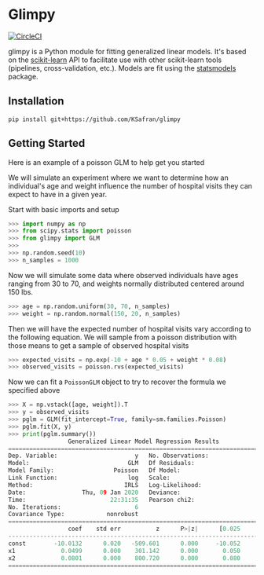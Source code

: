 # Glimpy
[![CircleCI](https://circleci.com/gh/KSafran/glimpy.svg?style=svg)](https://circleci.com/gh/KSafran/glimpy)  

glimpy is a Python module for fitting generalized linear models. It's based on the [scikit-learn](https://scikit-learn.org/stable/index.html) API to facilitate use with other scikit-learn tools (pipelines, cross-validation, etc.). Models are fit using the [statsmodels](https://www.statsmodels.org/stable/glm.html) package.

## Installation
`pip install git+https://github.com/KSafran/glimpy`

## Getting Started
Here is an example of a poisson GLM to help get you started

We will simulate an experiment where we want to determine how an individual's age and weight influence the number of hospital visits they can expect to have in a given year.  

Start with basic imports and setup 
```python
>>> import numpy as np
>>> from scipy.stats import poisson
>>> from glimpy import GLM
>>>
>>> np.random.seed(10)
>>> n_samples = 1000
```
  
Now we will simulate some data where observed individuals have ages ranging from 30 to 70, and weights normally distributed centered around 150 lbs.
```python  
>>> age = np.random.uniform(30, 70, n_samples)
>>> weight = np.random.normal(150, 20, n_samples)
```
  
Then we will have the expected number of hospital visits vary according to the following equation. We will sample from a poisson distribution with those means to get a sample of observed hospital visits
```python
>>> expected_visits = np.exp(-10 + age * 0.05 + weight * 0.08)
>>> observed_visits = poisson.rvs(expected_visits)
```
  
Now we can fit a `PoissonGLM` object to try to recover the formula we specified above
```python
>>> X = np.vstack([age, weight]).T
>>> y = observed_visits
>>> pglm = GLM(fit_intercept=True, family=sm.families.Poisson)
>>> pglm.fit(X, y)
>>> print(pglm.summary())
                 Generalized Linear Model Regression Results
==============================================================================
Dep. Variable:                      y   No. Observations:                 1000
Model:                            GLM   Df Residuals:                      997
Model Family:                 Poisson   Df Model:                            2
Link Function:                    log   Scale:                          1.0000
Method:                          IRLS   Log-Likelihood:                -3619.1
Date:                Thu, 09 Jan 2020   Deviance:                       967.43
Time:                        22:31:35   Pearson chi2:                     961.
No. Iterations:                     6
Covariance Type:            nonrobust
==============================================================================
                 coef    std err          z      P>|z|      [0.025      0.975]
------------------------------------------------------------------------------
const        -10.0132      0.020   -509.601      0.000     -10.052      -9.975
x1             0.0499      0.000    301.142      0.000       0.050       0.050
x2             0.0801      0.000    800.720      0.000       0.080       0.080
==============================================================================
```
